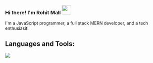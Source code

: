 ### Hi there! I'm Rohit Mall  <img src= "https://media.tenor.com/SNL9_xhZl9oAAAAi/waving-hand-joypixels.gif" width="30" height="30" />
I'm a JavaScript programmer, a full stack MERN developer, and a tech enthusiasit!
<!--
**rohitmll/rohitmll** is a ✨ _special_ ✨ repository because its `README.md` (this file) appears on your GitHub profile.

Here are some ideas to get you started:

- 🔭 I’m currently working on ...
- 🌱 I’m currently learning ...
- 👯 I’m looking to collaborate on ...
- 🤔 I’m looking for help with ...
- 💬 Ask me about ...
- 📫 How to reach me: ...
- 😄 Pronouns: ...
- ⚡ Fun fact: ...
-->
## Languages and Tools:
<img src="https://www.google.com/imgres?imgurl=https%3A%2F%2Fupload.wikimedia.org%2Fwikipedia%2Fcommons%2F6%2F6a%2FJavaScript-logo.png&tbnid=hDOuE3Uh0EiOSM&vet=12ahUKEwiR6-bZ3P-CAxVqSWwGHWpMDaoQMygAegQIARBt..i&imgrefurl=https%3A%2F%2Fen.wikipedia.org%2Fwiki%2FFile%3AJavaScript-logo.png&docid=7i4MEsqHBE4t9M&w=1052&h=1052&q=js%20logo%20png&ved=2ahUKEwiR6-bZ3P-CAxVqSWwGHWpMDaoQMygAegQIARBt"  >
